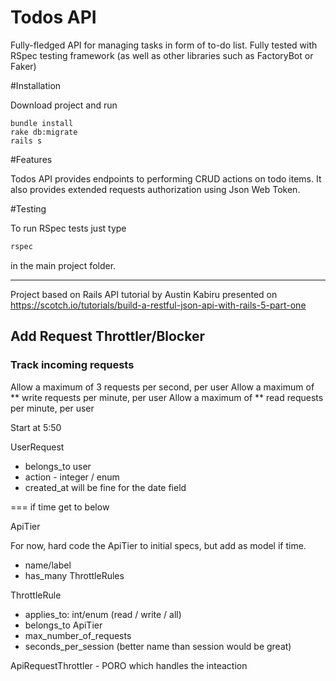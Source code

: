 # Todos API

Fully-fledged API for managing tasks in form of to-do list.
Fully tested with RSpec testing framework (as well as other libraries
such as FactoryBot or Faker)

#Installation

Download project and run

```shell
bundle install
rake db:migrate
rails s
```

#Features

Todos API provides endpoints to performing CRUD actions on todo items.
It also provides extended requests authorization using Json Web Token.

#Testing

To run RSpec tests just type

```ruby
rspec
```

in the main project folder.

---

Project based on Rails API tutorial by Austin Kabiru presented on
https://scotch.io/tutorials/build-a-restful-json-api-with-rails-5-part-one

## Add Request Throttler/Blocker

### Track incoming requests

Allow a maximum of 3 requests per second, per user
Allow a maximum of ** write requests per minute, per user
Allow a maximum of ** read requests per minute, per user

Start at 5:50

UserRequest

- belongs_to user
- action - integer / enum
- created_at will be fine for the date field

=== if time get to below

ApiTier

For now, hard code the ApiTier to initial specs,
but add as model if time.

- name/label
- has_many ThrottleRules

ThrottleRule

- applies_to: int/enum (read / write / all)
- belongs_to ApiTier
- max_number_of_requests
- seconds_per_session (better name than session would be great)

ApiRequestThrottler - PORO which handles the inteaction
